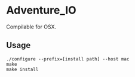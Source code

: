 Adventure_IO
===
Compilable for OSX.
## Usage
```
./configure --prefix=[install path] --host mac
make
make install
```